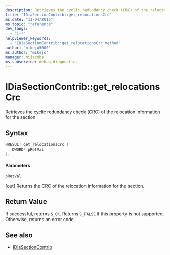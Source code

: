 ```yaml
---
description: Retrieves the cyclic redundancy check (CRC) of the relocation information for the section.
title: "IDiaSectionContrib::get_relocationsCrc"
ms.date: "11/04/2016"
ms.topic: "reference"
dev_langs:
  - "C++"
helpviewer_keywords:
  - "IDiaSectionContrib::get_relocationsCrc method"
author: "mikejo5000"
ms.author: "mikejo"
manager: mijacobs
ms.subservice: debug-diagnostics
---
```


# IDiaSectionContrib::get_relocationsCrc

Retrieves the cyclic redundancy check (CRC) of the relocation information for the section.

## Syntax

```C++
HRESULT get_relocationsCrc ( 
   DWORD* pRetVal
);
```

#### Parameters
 `pRetVal`

[out] Returns the CRC of the relocation information for the section.

## Return Value
 If successful, returns `S_OK`. Returns `S_FALSE` if this property is not supported. Otherwise, returns an error code.

## See also
- [IDiaSectionContrib](../../debugger/debug-interface-access/idiasectioncontrib.md)
